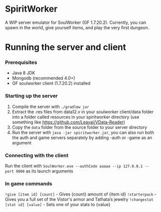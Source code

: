 # SpiritWorker
A WIP server emulator for SoulWorker (GF 1.7.20.2). Currently, you can spawn in the world, give yourself items, and play the very first dungeon.

# Running the server and client

### Prerequisites
* Java 8 JDK
* Mongodb (recommended 4.0+)
* GF soulworker client (1.7.20.2) installed

### Starting up the server
1. Compile the server with `./gradlew jar`
2. Extract the .res files from data12.v in your soulworker client/data folder into a folder called resources in your spiritworker directory (use something like https://github.com/Leayal/VData-Reader)
3. Copy the `data` folder from the source folder to your server directory
4. Run the server with `java -jar spiritworker.jar`, you can also run both the auth and game servers separately by adding -auth or -game as an argument

### Connecting with the client
Run the client with `SoulWorker.exe --authCode aaaaa --ip 127.0.0.1 --port 9000` as its launch arguments

### In game commands
`!give [item id] [count]` - Gives {count} amount of {item id}
`!starterpack` - Gives you a full set of the Vistor's armor and Tathata’s jewelry
`!changestat [stat id] [value]` - Sets one of your stats to {value}
